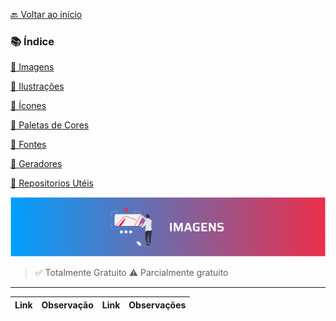 [🔙 Voltar ao início](../../README.md)<br>

### 📚 Índice

[📌 Imagens](imagens.md)

[📌 Ilustrações](ilustracoes.md)

[📌 Ícones]()

[📌 Paletas de Cores]()

[📌 Fontes]()

[📌 Geradores]()

[📌 Repositorios Utéis]()


<img src="../../assets/banners/imagens.png">

> ✅ Totalmente Gratuito
> ⚠️ Parcialmente gratuito

---

| Link      | Observação | Link | Observações |
| ---------- | :------: | ------- | :-------:|